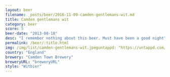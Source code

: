 ```yaml
---
layout: beer
filename: _posts/beer/2016-11-09-camden-gentlemans-wit.md
title: Camden gentlemans wit
category: beer
score: 5
beer-date: "2013-08-18"
desc: "I remember nothing about this beer. Must have been a good night"
permalink: /beer/:title.html
img: /img/list/camden-gentlemans-wit.jpeguntappd: "https://untappd.com/b/camden-town-brewery-camden-gentlemans-wit-white-beer/108629"
country: "England"
brewery: "Camden Town Brewery"
breweryURL: "breweryURL"
style: "Witbier"
---
```

